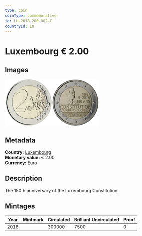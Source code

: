 ```yaml
---
type: coin
coinType: commemorative
id: LU-2018-200-002-C
countryId: LU
---
```


# Luxembourg € 2.00

## Images

<img src="../../Images/common-2007-200.webp" height="150" alt="Front image"><img src="Images/LU-2018-200-002.webp" height="150" alt="Back image">

## Metadata

**Country:** [Luxembourg](../../Countries/Luxembourg/index.md)\
**Monetary value:** € 2.00\
**Currency:** Euro

## Description

The 150th anniversary of the Luxembourg Constitution

## Mintages

| Year | Mintmark | Circulated | Brilliant Uncirculated | Proof |
| ---- | -------- | ---------- | ---------------------- | ----- |
| 2018 |          | 300000     | 7500                   | 0     |

